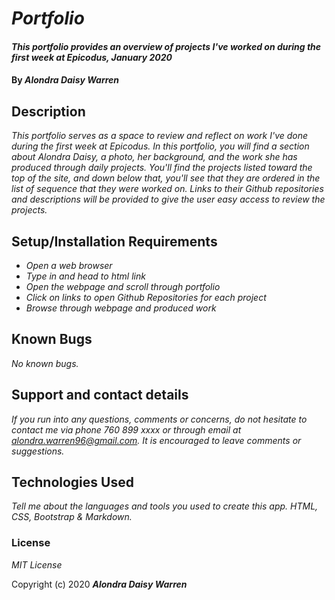 # _Portfolio_

#### _This portfolio provides an overview of projects I've worked on during the first week at Epicodus, January 2020_

#### By _**Alondra Daisy Warren**_

## Description

_This portfolio serves as a space to review and reflect on work I've done during the first week at Epicodus. In this portfolio, you will find a section about Alondra Daisy, a photo, her background, and the work she has produced through daily projects. You'll find the projects listed toward the top of the site, and down below that, you'll see that they are ordered in the list of sequence that they were worked on. Links to their Github repositories and descriptions will be provided to give the user easy access to review the projects._

## Setup/Installation Requirements

* _Open a web browser_
* _Type in and head to html link_
* _Open the webpage and scroll through portfolio_
* _Click on links to open Github Repositories for each project_
* _Browse through webpage and produced work_

## Known Bugs

_No known bugs._

## Support and contact details

_If you run into any questions, comments or concerns, do not hesitate to contact me via phone 760 899 xxxx or through email at alondra.warren96@gmail.com. It is encouraged to leave comments or suggestions._

## Technologies Used

_Tell me about the languages and tools you used to create this app. HTML, CSS, Bootstrap & Markdown._

### License

*MIT License*

Copyright (c) 2020 **_Alondra Daisy Warren_**